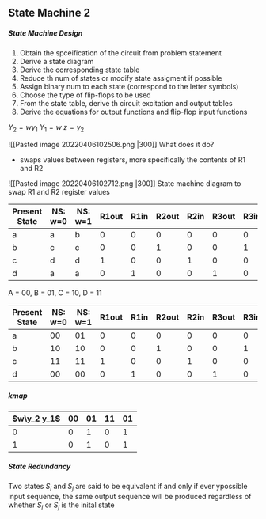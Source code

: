 ## State Machine 2
##### State Machine Design
1. Obtain the spceification of the circuit from problem statement
2. Derive a state diagram
3. Derive the corresponding state table
4. Reduce th num of states or modify state assigment if possible
5. Assign binary num to each state (correspond to the letter symbols)
6. Choose the type of flip-flops to be used
7. From the state table, derive th circuit excitation and output tables
8. Derive the equations for output functions and flip-flop input functions



$Y_2 = wy_1$
$Y_1 = w$
$z = y_2$


![[Pasted image 20220406102506.png |300]]
What does it do? 
- swaps values between registers, more specifically the contents of R1 and R2

![[Pasted image 20220406102712.png |300]]
State machine diagram to swap R1 and R2 register values

| Present State | NS: w=0 | NS: w=1 | R1out | R1in | R2out | R2in | R3out | R3in | Done |
| ------------- | --- | --- | ----- | ---- | ----- | ---- | ----- | ---- | ---- |
| a             | a   | b   | 0     | 0    | 0     | 0    | 0     | 0    | 0    |
| b             | c   | c   | 0     | 0    | 1     | 0    | 0     | 1    | 0    |
| c             | d   | d   | 1     | 0    | 0     | 1    | 0     | 0    | 0    |
| d             | a   | a   | 0     | 1    | 0     | 0    | 1     | 0    | 1     |

A = 00, B = 01, C = 10, D = 11

| Present State | NS: w=0 | NS: w=1 | R1out | R1in | R2out | R2in | R3out | R3in | Done |
| ------------- | --- | --- | ----- | ---- | ----- | ---- | ----- | ---- | ---- |
| a             | 00   | 01   | 0     | 0    | 0     | 0    | 0     | 0    | 0    |
| b             | 10   | 10   | 0     | 0    | 1     | 0    | 0     | 1    | 0    |
| c             | 11   | 11   | 1     | 0    | 0     | 1    | 0     | 0    | 0    |
| d             | 00   | 00   | 0     | 1    | 0     | 0    | 1     | 0    | 1     |


#####  kmap

| $w\y_2 y_1$ | 00  | 01  | 11  | 01  |
| ----------- | --- | --- | --- | --- |
| 0           | 0   | 1   | 0   | 1   |
| 1           | 0   | 1   | 0   | 1    |

##### State Redundancy
Two states $S_i$ and $S_j$ are said to be equivalent if and only if ever ypossible input sequence, the same output sequence will be produced regardless of whether $S_i$ or $S_j$ is the inital state

